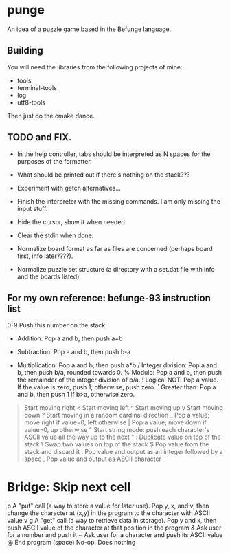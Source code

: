 # punge

An idea of a puzzle game based in the Befunge language.

## Building

You will need the libraries from the following projects of mine:

- tools
- terminal-tools
- log
- utf8-tools

Then just do the cmake dance.

## TODO and FIX.

- In the help controller, tabs should be interpreted as N spaces for the 
	purposes of the formatter.
- What should be printed out if there's nothing on the stack???
- Experiment with getch alternatives...
- Finish the interpreter with the missing commands. I am only missing the input stuff.
- Hide the cursor, show it when needed.
- Clear the stdin when done.

- Normalize board format as far as files are concerned (perhaps board first, info later????).
- Normalize puzzle set structure (a directory with a set.dat file with info and the boards listed).

## For my own reference: befunge-93 instruction list

0-9 	Push this number on the stack
+ 	Addition: Pop a and b, then push a+b
- 	Subtraction: Pop a and b, then push b-a
* 	Multiplication: Pop a and b, then push a*b
/ 	Integer division: Pop a and b, then push b/a, rounded towards 0.
% 	Modulo: Pop a and b, then push the remainder of the integer division of b/a.
! 	Logical NOT: Pop a value. If the value is zero, push 1; otherwise, push zero.
` 	Greater than: Pop a and b, then push 1 if b>a, otherwise zero.
> 	Start moving right
< 	Start moving left
^ 	Start moving up
v 	Start moving down
? 	Start moving in a random cardinal direction
_ 	Pop a value; move right if value=0, left otherwise
| 	Pop a value; move down if value=0, up otherwise
" 	Start string mode: push each character's ASCII value all the way up to the next "
: 	Duplicate value on top of the stack
\ 	Swap two values on top of the stack
$ 	Pop value from the stack and discard it
. 	Pop value and output as an integer followed by a space
, 	Pop value and output as ASCII character
# 	Bridge: Skip next cell
p 	A "put" call (a way to store a value for later use). Pop y, x, and v, then change the character at (x,y) in the program to the character with ASCII value v
g 	A "get" call (a way to retrieve data in storage). Pop y and x, then push ASCII value of the character at that position in the program
& 	Ask user for a number and push it
~ 	Ask user for a character and push its ASCII value
@ 	End program
(space) 	No-op. Does nothing
